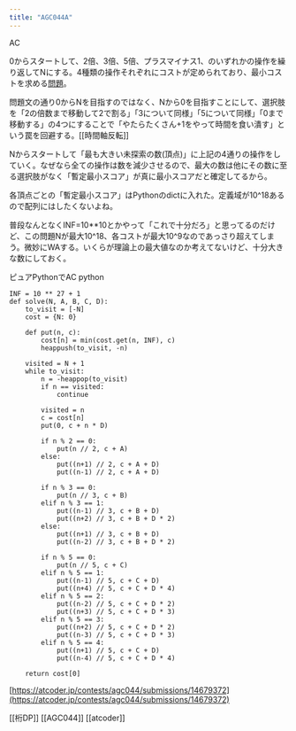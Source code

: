 ```yaml
---
title: "AGC044A"
---
```


AC

0からスタートして、2倍、3倍、5倍、プラスマイナス1、のいずれかの操作を繰り返してNにする。4種類の操作それぞれにコストが定められており、最小コストを求める[問題](https://atcoder.jp/contests/agc044/tasks/agc044_a)。

問題文の通り0からNを目指すのではなく、Nから0を目指すことにして、選択肢を「2の倍数まで移動して2で割る」「3について同様」「5について同様」「0まで移動する」の4つにすることで「やたらたくさん+1をやって時間を食い潰す」という罠を回避する。[[時間軸反転]]

Nからスタートして「最も大きい未探索の数(頂点)」に上記の4通りの操作をしていく。なぜなら全ての操作は数を減少させるので、最大の数は他にその数に至る選択肢がなく「暫定最小スコア」が真に最小スコアだと確定してるから。

各頂点ごとの「暫定最小スコア」はPythonのdictに入れた。定義域が10^18あるので配列にはしたくないよね。

普段なんとなくINF=10**10とかやって「これで十分だろ」と思ってるのだけど、この問題Nが最大10^18、各コストが最大10^9なのであっさり超えてしまう。微妙にWAする。いくらが理論上の最大値なのか考えてないけど、十分大きな数にしておく。

ピュアPythonでAC
python

```
INF = 10 ** 27 + 1
def solve(N, A, B, C, D):
    to_visit = [-N]
    cost = {N: 0}

    def put(n, c):
        cost[n] = min(cost.get(n, INF), c)
        heappush(to_visit, -n)

    visited = N + 1
    while to_visit:
        n = -heappop(to_visit)
        if n == visited:
            continue

        visited = n
        c = cost[n]
        put(0, c + n * D)

        if n % 2 == 0:
            put(n // 2, c + A)
        else:
            put((n+1) // 2, c + A + D)
            put((n-1) // 2, c + A + D)

        if n % 3 == 0:
            put(n // 3, c + B)
        elif n % 3 == 1:
            put((n-1) // 3, c + B + D)
            put((n+2) // 3, c + B + D * 2)
        else:
            put((n+1) // 3, c + B + D)
            put((n-2) // 3, c + B + D * 2)

        if n % 5 == 0:
            put(n // 5, c + C)
        elif n % 5 == 1:
            put((n-1) // 5, c + C + D)
            put((n+4) // 5, c + C + D * 4)
        elif n % 5 == 2:
            put((n-2) // 5, c + C + D * 2)
            put((n+3) // 5, c + C + D * 3)
        elif n % 5 == 3:
            put((n+2) // 5, c + C + D * 2)
            put((n-3) // 5, c + C + D * 3)
        elif n % 5 == 4:
            put((n+1) // 5, c + C + D)
            put((n-4) // 5, c + C + D * 4)

    return cost[0]
```

[https://atcoder.jp/contests/agc044/submissions/14679372](https://atcoder.jp/contests/agc044/submissions/14679372)


[[桁DP]]
[[AGC044]] [[atcoder]]

